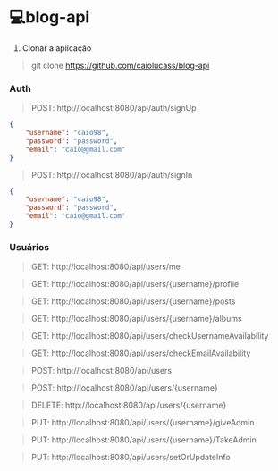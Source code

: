 # 💻blog-api

1. Clonar a aplicação

> git clone https://github.com/caiolucass/blog-api

### Auth

> POST: http://localhost:8080/api/auth/signUp

```json
{
	"username": "caio98",
	"password": "password",
	"email": "caio@gmail.com"
}

```
> POST: http://localhost:8080/api/auth/signIn

```json
{
	"username": "caio98",
	"password": "password",
	"email": "caio@gmail.com"
}

```
### Usuários

> GET: http://localhost:8080/api/users/me

> GET: http://localhost:8080/api/users/{username}/profile

> GET: http://localhost:8080/api/users/{username}/posts

> GET: http://localhost:8080/api/users/{username}/albums

> GET: http://localhost:8080/api/users/checkUsernameAvailability

> GET: http://localhost:8080/api/users/checkEmailAvailability

> POST: http://localhost:8080/api/users

> POST: http://localhost:8080/api/users/{username}

> DELETE: http://localhost:8080/api/users/{username}

> PUT: http://localhost:8080/api/users/{username}/giveAdmin

> PUT: http://localhost:8080/api/users/{username}/TakeAdmin

> PUT: http://localhost:8080/api/users/setOrUpdateInfo


